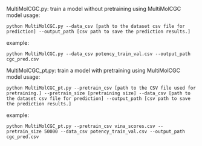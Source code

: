 MultiMolCGC.py: train a model without pretraining using MultiMolCGC model
usage:
```
python MultiMolCGC.py --data_csv [path to the dataset csv file for prediction] --output_path [csv path to save the prediction results.] 
```
example:
```
python MultiMolCGC.py --data_csv potency_train_val.csv --output_path cgc_pred.csv 
```

MultiMolCGC_pt.py: train a model with pretraining using MultiMolCGC model
usage:
```
python MultiMolCGC_pt.py --pretrain_csv [path to the CSV file used for pretraining.] --pretrain_size [pretraining size] --data_csv [path to the dataset csv file for prediction] --output_path [csv path to save the prediction results.] 
```

example:
```
python MultiMolCGC_pt.py --pretrain_csv vina_scores.csv --pretrain_size 50000 --data_csv potency_train_val.csv --output_path cgc_pred.csv 
```